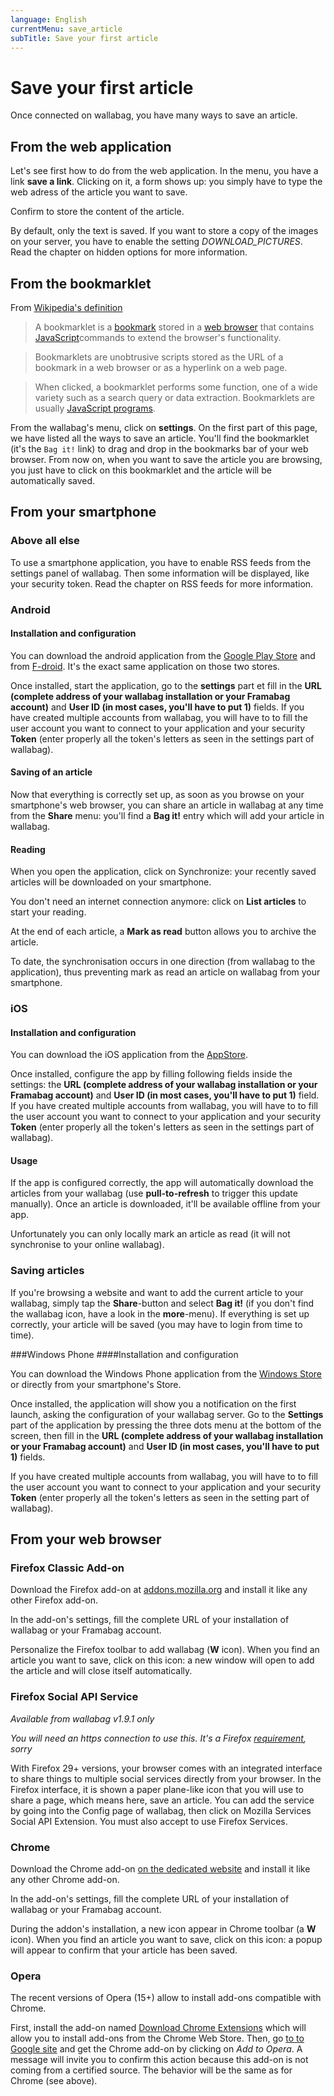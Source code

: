 ```yaml
---
language: English
currentMenu: save_article
subTitle: Save your first article
---
```


# Save your first article

Once connected on wallabag, you have many ways to save an article.

## From the web application

Let's see first how to do from the web application. In the menu, you have a link **save a link**. Clicking on it, a form shows up: you simply have to type the web adress of the article you want to save.

Confirm to store the content of the article.

By default, only the text is saved. If you want to store a copy of the images on your server, you have to enable the setting *DOWNLOAD_PICTURES*. Read the chapter on hidden options for more information.

## From the bookmarklet

From [Wikipedia's definition](http://fr.wikipedia.org/wiki/Bookmarklet)

> A bookmarklet is a [bookmark](http://en.wikipedia.org/wiki/Internet_bookmark) stored in a [web browser](http://en.wikipedia.org/wiki/Web_browser) that contains [JavaScript](http://en.wikipedia.org/wiki/JavaScript)commands to extend the browser's functionality.

> Bookmarklets are unobtrusive scripts stored as the URL of a bookmark in a web browser or as a hyperlink on a web page.

> When clicked, a bookmarklet performs some function, one of a wide variety such as a search query or data extraction. Bookmarklets are usually [JavaScript programs](http://en.wikipedia.org/wiki/Computer_program).

From the wallabag's menu, click on **settings**. On the first part of this page, we have listed all the ways to save an article. You'll find the bookmarklet (it's the `Bag it!` link) to drag and drop in the bookmarks bar of your web browser.
From now on, when you want to save the article you are browsing, you just have to click on this bookmarklet and the article will be automatically saved.

## From your smartphone

### Above all else

To use a smartphone application, you have to enable RSS feeds from the settings panel of wallabag. Then some information will be displayed, like your security token. Read the chapter on RSS feeds for more information.

### Android

#### Installation and configuration

You can download the android application from the [Google Play Store](https://play.google.com/store/apps/details?id=fr.gaulupeau.apps.InThePoche) and from [F-droid](https://f-droid.org/app/fr.gaulupeau.apps.InThePoche). It's the exact same application on those two stores.

Once installed, start the application, go to the **settings** part et fill in the **URL (complete address of your wallabag installation or your Framabag account)** and **User ID (in most cases, you'll have to put 1)** fields. If you have created multiple accounts from wallabag, you will have to to fill the user account you want to connect to your application and your security **Token** (enter properly all the token's letters as seen in the settings part of wallabag).

#### Saving of an article

Now that everything is correctly set up, as soon as you browse on your smartphone's web browser, you can share an article in wallabag at any time from the **Share** menu: you'll find a **Bag it!** entry which will add your article in wallabag.

#### Reading

When you open the application, click on Synchronize: your recently saved articles will be downloaded on your smartphone.

You don't need an internet connection anymore: click on **List articles** to start your reading.

At the end of each article, a **Mark as read** button allows you to archive the article.

To date, the synchronisation occurs in one direction (from wallabag to the application), thus preventing mark as read an article on wallabag from your smartphone.

### iOS

#### Installation and configuration

You can download the iOS application from the [AppStore](https://itunes.apple.com/app/id828331015).

Once installed, configure the app by filling following fields inside the settings: the **URL (complete address of your wallabag installation or your Framabag account)** and **User ID (in most cases, you'll have to put 1)** field. If you have created multiple accounts from wallabag, you will have to to fill the user account you want to connect to your application and your security **Token** (enter properly all the token's letters as seen in the settings part of wallabag).

#### Usage

If the app is configured correctly, the app will automatically download the articles from your wallabag (use **pull-to-refresh** to trigger this update manually). Once an article is downloaded, it'll be available offline from your app.

Unfortunately you can only locally mark an article as read (it will not synchronise to your online wallabag).

### Saving articles

If you're browsing a website and want to add the current article to your wallabag, simply tap the **Share**-button and select **Bag it!** (if you don't find the wallabag icon, have a look in the **more**-menu). If everything is set up correctly, your article will be saved (you may have to login from time to time).

###Windows Phone
####Installation and configuration

You can download the Windows Phone application from the [Windows Store](https://www.microsoft.com/fr-fr/store/apps/wallabag/9nblggh11646) or directly from your smartphone's Store.

Once installed, the application will show you a notification on the first launch, asking the configuration of your wallabag server. Go to the **Settings** part of the application by pressing the three dots menu at the bottom of the screen, then fill in the **URL (complete address of your wallabag installation or your Framabag account)** and **User ID (in most cases, you'll have to put 1)** fields.

If you have created multiple accounts from wallabag, you will have to to fill the user account you want to connect to your application and your security **Token** (enter properly all the token's letters as seen in the setting part of wallabag).

## From your web browser

### Firefox Classic Add-on

Download the Firefox add-on at [addons.mozilla.org](https://addons.mozilla.org/firefox/addon/wallabag/) and install it like any other Firefox add-on.

In the add-on's settings, fill the complete URL of your installation of wallabag or your Framabag account.

Personalize the Firefox toolbar to add wallabag (**W** icon). When you find an article you want to save, click on this icon: a new window will open to add the article and will close itself automatically.

### Firefox Social API Service

*Available from wallabag v1.9.1 only*

*You will need an https connection to use this. It's a Firefox [requirement](https://developer.mozilla.org/en-US/docs/Mozilla/Projects/Social_API/Manifest#Manifest_Contents), sorry*

With Firefox 29+ versions, your browser comes with an integrated interface to share things to multiple social services directly from your browser. In the Firefox interface, it is shown a paper plane-like icon that you will use to share a page, which means here, save an article.
You can add the service by going into the Config page of wallabag, then click on Mozilla Services Social API Extension. You must also accept to use Firefox Services.

### Chrome

Download the Chrome add-on [on the dedicated website](https://chrome.google.com/webstore/detail/wallabag/bepdcjnnkglfjehplaogpoonpffbdcdj) and install it like any other Chrome add-on.

In the add-on's settings, fill the complete URL of your installation of wallabag or your Framabag account.

During the addon's installation, a new icon appear in Chrome toolbar (a **W** icon). When you find an article you want to save, click on this icon: a popup will appear to confirm that your article has been saved.

### Opera

The recent versions of Opera (15+) allow to install add-ons compatible with Chrome.

First, install the add-on named [Download Chrome Extensions](https://addons.opera.com/en/extensions/details/download-chrome-extension-9/) which will allow you to install add-ons from the Chrome Web Store. Then, go [to to Google site](https://chrome.google.com/webstore/detail/wallabag/bepdcjnnkglfjehplaogpoonpffbdcdj) and get the Chrome add-on by clicking on *Add to Opera*. A message will invite you to confirm this action because this add-on is not coming from a certified source. The behavior will be the same as for Chrome (see above).
